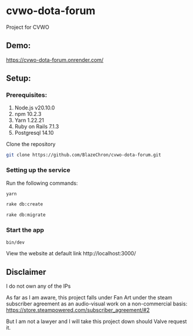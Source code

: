 # cvwo-dota-forum
Project for CVWO

## Demo:
https://cvwo-dota-forum.onrender.com/

## Setup:

### Prerequisites:

1. Node.js v20.10.0
2. npm 10.2.3
3. Yarn 1.22.21
4. Ruby on Rails 7.1.3
5. Postgresql 14.10

Clone the repository
```bash
git clone https://github.com/BlazeChron/cvwo-dota-forum.git
```


### Setting up the service
Run the following commands:
```bash
yarn

rake db:create

rake db:migrate
```

### Start the app
```bash
bin/dev
```

View the website at default link
http://localhost:3000/


## Disclaimer
I do not own any of the IPs

As far as I am aware, this project falls under Fan Art under the steam subscriber agreement as an audio-visual work on a non-commercial basis:
https://store.steampowered.com/subscriber_agreement/#2

But I am not a lawyer and I will take this project down should Valve request it.
